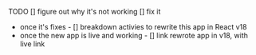 TODO
[] figure out why it's not working
[] fix it
- once it's fixes -
[] breakdown activies to rewrite this app in React v18
- once the new app is live and working -
[] link rewrote app in v18, with live link